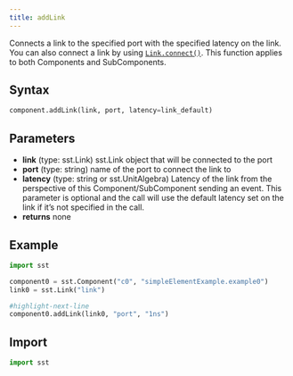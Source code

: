 ```yaml
---
title: addLink
---
```


<!---
SAND2022-6843 O
Source: sst-documentation/manuals/python
--->


Connects a link to the specified port with the specified latency on the link. You can also connect a link by using [`Link.connect()`](../link/connect). This function applies to both Components and SubComponents.

## Syntax
```python
component.addLink(link, port, latency=link_default)
```

## Parameters
* **link** (type: sst.Link) sst.Link object that will be connected to the port 
* **port** (type: string) name of the port to connect the link to 
* **latency** (type: string or sst.UnitAlgebra) Latency of the link from the perspective of this Component/SubComponent sending an event. This parameter is optional and the call will use the default latency set on the link if it’s not specified in the call. 
* **returns** none


## Example

```python
import sst

component0 = sst.Component("c0", "simpleElementExample.example0")
link0 = sst.Link("link")

#highlight-next-line
component0.addLink(link0, "port", "1ns")
```

## Import
```python
import sst
```
